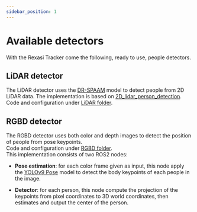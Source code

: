 ```yaml
---
sidebar_position: 1
---
```


# Available detectors


With the Rexasi Tracker come the following, ready to use, people detectors.

## LiDAR detector
The LiDAR detector uses the [DR-SPAAM](https://arxiv.org/abs/2004.14079) model to detect people from 2D LiDAR data.
The implementation is based on [2D_lidar_person_detection](https://github.com/VisualComputingInstitute/2D_lidar_person_detection). \
Code and configuration under [LiDAR folder](https://github.com/spindoxlabs/rexasi-tracker/tree/main/detectors/lidar).


## RGBD detector
The RGBD detector uses both color and depth images to detect the position of people from pose keypoints. \
Code and configuration under [RGBD folder](https://github.com/spindoxlabs/rexasi-tracker/tree/main/detectors/rgbd). \
This implementation consists of two ROS2 nodes:

- **Pose estimation**: for each color frame given as input, this node apply the [YOLOv9 Pose](https://docs.ultralytics.com/it/models/yolov9/) model to detect the body keypoints of each people in the image.

- **Detector**: for each person, this node compute the projection of the keypoints from pixel coordinates to 3D world coordinates, then estimates and output the center of the person.
